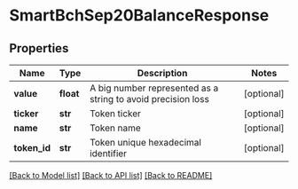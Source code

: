 # SmartBchSep20BalanceResponse

## Properties
Name | Type | Description | Notes
------------ | ------------- | ------------- | -------------
**value** | **float** | A big number represented as a string to avoid precision loss | [optional] 
**ticker** | **str** | Token ticker | [optional] 
**name** | **str** | Token name | [optional] 
**token_id** | **str** | Token unique hexadecimal identifier | [optional] 

[[Back to Model list]](../README.md#documentation-for-models) [[Back to API list]](../README.md#documentation-for-api-endpoints) [[Back to README]](../README.md)


